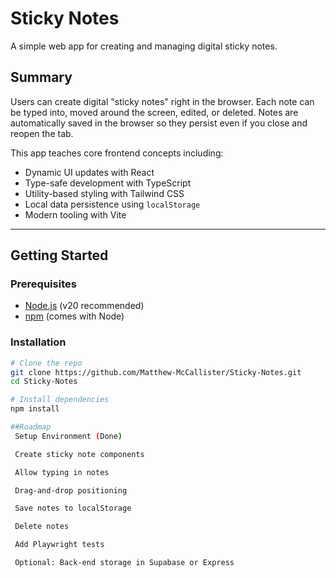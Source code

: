 # Sticky Notes

A simple web app for creating and managing digital sticky notes.

## Summary

Users can create digital "sticky notes" right in the browser. Each note can be typed into, moved around the screen, edited, or deleted. Notes are automatically saved in the browser so they persist even if you close and reopen the tab.

This app teaches core frontend concepts including:

- Dynamic UI updates with React
- Type-safe development with TypeScript
- Utility-based styling with Tailwind CSS
- Local data persistence using `localStorage`
- Modern tooling with Vite

---

## Getting Started

### Prerequisites

- [Node.js](https://nodejs.org/) (v20 recommended)
- [npm](https://www.npmjs.com/) (comes with Node)

### Installation

```bash
# Clone the repo
git clone https://github.com/Matthew-McCallister/Sticky-Notes.git
cd Sticky-Notes

# Install dependencies
npm install

##Roadmap
 Setup Environment (Done)

 Create sticky note components

 Allow typing in notes

 Drag-and-drop positioning

 Save notes to localStorage

 Delete notes

 Add Playwright tests

 Optional: Back-end storage in Supabase or Express